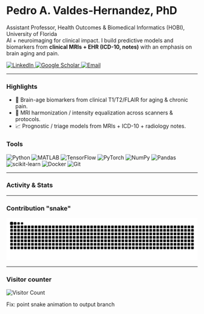 # Pedro A. Valdes-Hernandez, PhD

Assistant Professor, Health Outcomes & Biomedical Informatics (HOBI), University of Florida  
AI + neuroimaging for clinical impact. I build predictive models and biomarkers from **clinical MRIs + EHR (ICD-10, notes)** with an emphasis on brain aging and pain.

<!-- Social / contact badges -->
<p align="left">
  <a href="https://www.linkedin.com/in/pedro-antonio-valdes-hernandez-99263337/">
    <img alt="LinkedIn" src="https://img.shields.io/badge/LinkedIn-0077B5?logo=linkedin&logoColor=white">
  </a>
  <a href="https://scholar.google.com/citations?user=UbLgLucAAAAJ">
    <img alt="Google Scholar" src="https://img.shields.io/badge/Google_Scholar-4285F4?logo=google-scholar&logoColor=white">
  </a>
  <a href="mailto:pvaldeshernandez@ufl.edu">
    <img alt="Email" src="https://img.shields.io/badge/Email-pvaldeshernandez@ufl.edu-D14836?logo=gmail&logoColor=white">
  </a>
</p>

---

### Highlights
- 🧠 Brain-age biomarkers from clinical T1/T2/FLAIR for aging & chronic pain.
- 🧪 MRI harmonization / intensity equalization across scanners & protocols.
- 📈 Prognostic / triage models from MRIs + ICD-10 + radiology notes.

### Tools
<p align="left">
  <img src="https://cdn.jsdelivr.net/gh/devicons/devicon/icons/python/python-original.svg" height="32" alt="Python"/>
  <img src="https://cdn.jsdelivr.net/gh/devicons/devicon/icons/matlab/matlab-original.svg" height="32" alt="MATLAB"/>
  <img src="https://cdn.jsdelivr.net/gh/devicons/devicon/icons/tensorflow/tensorflow-original.svg" height="32" alt="TensorFlow"/>
  <img src="https://cdn.jsdelivr.net/gh/devicons/devicon/icons/pytorch/pytorch-original.svg" height="32" alt="PyTorch"/>
  <img src="https://cdn.jsdelivr.net/gh/devicons/devicon/icons/numpy/numpy-original.svg" height="32" alt="NumPy"/>
  <img src="https://cdn.jsdelivr.net/gh/devicons/devicon/icons/pandas/pandas-original.svg" height="32" alt="Pandas"/>
  <img src="https://cdn.jsdelivr.net/gh/devicons/devicon/icons/scikitlearn/scikitlearn-original.svg" height="32" alt="scikit-learn"/>
  <img src="https://cdn.jsdelivr.net/gh/devicons/devicon/icons/docker/docker-original.svg" height="32" alt="Docker"/>
  <img src="https://cdn.jsdelivr.net/gh/devicons/devicon/icons/git/git-original.svg" height="32" alt="Git"/>
</p>

---

### Activity & Stats

---

### Contribution "snake"
<picture>
  <source media="(prefers-color-scheme: dark)" srcset="https://raw.githubusercontent.com/pvaldeshernandez/pvaldeshernandez/output/github-snake-dark.svg" />
  <source media="(prefers-color-scheme: light)" srcset="https://raw.githubusercontent.com/pvaldeshernandez/pvaldeshernandez/output/github-snake.svg" />
  <img alt="github-snake" src="https://raw.githubusercontent.com/pvaldeshernandez/pvaldeshernandez/output/github-snake.svg" />
</picture>

---

### Visitor counter
![Visitor Count](https://profile-counter.glitch.me/pvaldeshernandez/count.svg)

Fix: point snake animation to output branch
